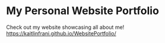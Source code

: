 # My Personal Website Portfolio

Check out my website showcasing all about me!
https://kaitlinfrani.github.io/WebsitePortfolio/
